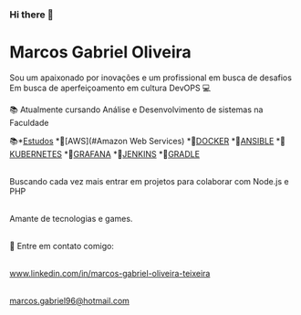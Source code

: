 ### Hi there 👋

# Marcos Gabriel Oliveira

Sou um apaixonado por inovações e um profissional em busca de desafios
Em busca de aperfeiçoamento em cultura DevOPS :computer:

:books: Atualmente cursando Análise e Desenvolvimento de sistemas na Faculdade

<!--ts-->
   :books:*[Estudos](#Estudos)
      *:bookmark:[AWS](#Amazon Web Services)
      *:bookmark:[DOCKER](#Docker)
      *:bookmark:[ANSIBLE](#Ansible)
      *:bookmark:[KUBERNETES](#Kubernetes)
      *:bookmark:[GRAFANA](#Grafana)
      *:bookmark:[JENKINS](#Jenkins)
      *:bookmark:[GRADLE](#Gradle)         
<!--te-->

<br/> Buscando cada vez mais entrar em projetos para colaborar com Node.js e PHP

<br/> Amante de tecnologias e games.

<br/> :email: Entre em contato comigo:

<br/> www.linkedin.com/in/marcos-gabriel-oliveira-teixeira 

<br/> marcos.gabriel96@hotmail.com
